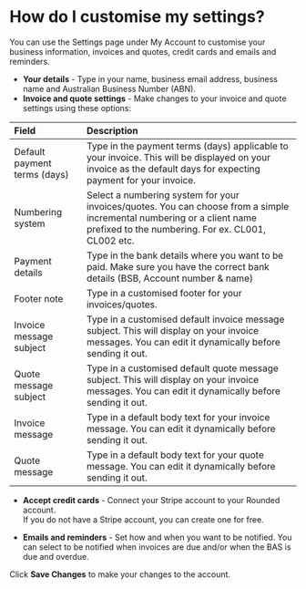 # How do I customise my settings?

You can use the Settings page under My Account to customise your business information, invoices and quotes, credit cards and emails and reminders.

* **Your details** - Type in your name, business email address, business name and Australian Business Number \(ABN\).
* **Invoice and quote settings** - Make changes to your invoice and quote settings using these options:

| Field | Description |
| :--- | :--- |
| Default payment terms \(days\) | Type in the payment terms \(days\) applicable to your invoice. This will be displayed on your invoice as the default days for expecting payment for your invoice. |
| Numbering system | Select a numbering system for your invoices/quotes. You can choose from a simple incremental numbering or a client name prefixed to the numbering. For ex. CL001, CL002 etc. |
| Payment details | Type in the bank details where you want to be paid. Make sure you have the correct bank details \(BSB, Account number & name\) |
| Footer note | Type in a customised footer for your invoices/quotes. |
| Invoice message subject | Type in a customised default invoice message subject. This will display on your invoice messages. You can edit it dynamically before sending it out. |
| Quote message subject | Type in a customised default quote message subject. This will display on your invoice messages. You can edit it dynamically before sending it out. |
| Invoice message | Type in a default body text for your invoice message. You can edit it dynamically before sending it out. |
| Quote message | Type in a default body text for your quote message. You can edit it dynamically before sending it out. |

* **Accept credit cards** - Connect your Stripe account to your Rounded account.  
  If you do not have a Stripe account, you can create one for free.

* **Emails and reminders** - Set how and when you want to be notified. You can select to be notified when invoices are due and/or when the BAS is due and overdue.

Click **Save Changes** to make your changes to the account.

